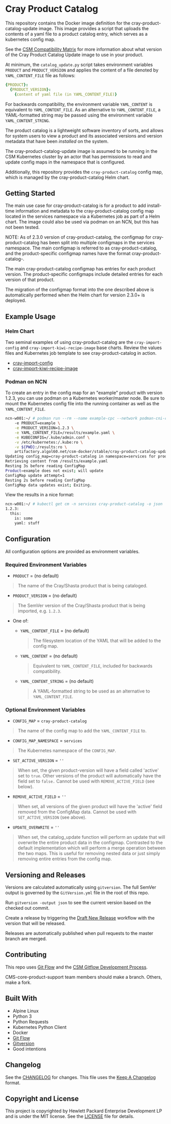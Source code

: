 # Cray Product Catalog

This repository contains the Docker image definition for the cray-product-catalog-update
image. This image provides a script that uploads the contents of a yaml file to
a product catalog entry, which serves as a kubernetes config map.

See the [CSM Compatibility Matrix](https://github.com/Cray-HPE/cray-product-catalog/wiki/CSM-Compatibility-Matrix)
for more information about what version of the Cray Product Catalog Update image to
use in your product.

At minimum, the `catalog_update.py` script takes environment variables `PRODUCT`
and `PRODUCT_VERSION` and applies the content of a file denoted by
`YAML_CONTENT_FILE` file as follows:

```yaml
{PRODUCT}:
  {PRODUCT_VERSION}:
    {content of yaml file (in YAML_CONTENT_FILE)}
```

For backwards compatibility, the environment variable `YAML_CONTENT` is
equivalent to `YAML_CONTENT_FILE`. As an alternative to `YAML_CONTENT_FILE`,
a YAML-formatted string may be passed using the environment variable
`YAML_CONTENT_STRING`.

The product catalog is a lightweight software inventory of sorts, and allows for
system users to view a product and its associated versions and version metadata
that have been _installed_ on the system.

The cray-product-catalog-update image is assumed to be running in the CSM
Kubernetes cluster by an actor that has permissions to read and update config
maps in the namespace that is configured.

Additionally, this repository provides the `cray-product-catalog` config map,
which is managed by the cray-product-catalog Helm chart.

## Getting Started

The main use case for cray-product-catalog is for a product to add install-time
information and metadata to the cray-product-catalog config map located in the
services namespace via a Kubernetes job as part of a Helm chart. The image
could also be used via podman on an NCN, but this has not been tested.

NOTE: As of 2.3.0 version of cray-product-catalog, the configmap for cray-product-catalog
has been split into multiple configmaps in the services namespace. The main configmap is
referred to as cray-product-catalog, and the product-specific configmap names have the format
cray-product-catalog-<product-name>.

The main cray-product-catalog configmap has entries for each product version. The
product-specific configmaps include detailed entries for each version of that product.

The migration of the configmap format into the one described above is automatically performed
when the Helm chart for version 2.3.0+ is deployed.

## Example Usage

### Helm Chart

Two seminal examples of using cray-product-catalog are the `cray-import-config`
and `cray-import-kiwi-recipe-image` base charts. Review the values files and
Kubernetes job template to see cray-product-catalog in action.

* [cray-import-config](https://github.com/Cray-HPE/cray-product-install-charts/tree/master/charts/cray-import-config)
* [cray-import-kiwi-recipe-image](https://github.com/Cray-HPE/cray-product-install-charts/tree/master/charts/cray-import-kiwi-recipe-image)

### Podman on NCN

To create an entry in the config map for an "example" product with version
1.2.3, you can use podman on a Kubernetes worker/master node. Be sure to mount
the Kubernetes config file into the running container as well as the
`YAML_CONTENT_FILE`.

```bash
ncn-w001:~/ # podman run --rm --name example-cpc --network podman-cni-config \
    -e PRODUCT=example \
    -e PRODUCT_VERSION=1.2.3 \
    -e YAML_CONTENT_FILE=/results/example.yaml \
    -e KUBECONFIG=/.kube/admin.conf \
    -v /etc/kubernetes:/.kube:ro \
    -v ${PWD}:/results:ro \
    artifactory.algol60.net/csm-docker/stable/cray-product-catalog-update:1.2.57
Updating config_map=cray-product-catalog in namespace=services for product/version=example/1.2.3
Retrieving content from /results/example.yaml
Resting 3s before reading ConfigMap
Product=example does not exist; will update
ConfigMap update attempt=1
Resting 2s before reading ConfigMap
ConfigMap data updates exist; Exiting.
```

View the results in a nice format:

```bash
ncn-w001:~/ # kubectl get cm -n services cray-product-catalog -o json | jq .data.example | ./yq r -
1.2.3:
  this:
    is: some
    yaml: stuff
```

## Configuration

All configuration options are provided as environment variables.

### Required Environment Variables

* `PRODUCT` = (no default)

> The name of the Cray/Shasta product that is being cataloged.

* `PRODUCT_VERSION` = (no default)

> The SemVer version of the Cray/Shasta product that is being imported, e.g.
  `1.2.3`.

* One of:

    * `YAML_CONTENT_FILE` = (no default)

      > The filesystem location of the YAML that will be added to the config map.

    * `YAML_CONTENT` = (no default)

      > Equivalent to `YAML_CONTENT_FILE`, included for backwards compatibility.

    * `YAML_CONTENT_STRING` = (no default)

      > A YAML-formatted string to be used as an alternative to `YAML_CONTENT_FILE`.

### Optional Environment Variables

 * `CONFIG_MAP` = `cray-product-catalog`

 > The name of the config map to add the `YAML_CONTENT_FILE` to.

 * `CONFIG_MAP_NAMESPACE` = `services`

 > The Kubernetes namespace of the `CONFIG_MAP`.

 * `SET_ACTIVE_VERSION` = `''`

 > When set, the given product-version will have a field called 'active' set to `true`. Other
 > versions of the product will automatically have the field set to `false.` Cannot be used with
 > `REMOVE_ACTIVE_FIELD` (see below).

 * `REMOVE_ACTIVE_FIELD` = `''`

 > When set, all versions of the given product will have the 'active' field removed from the
 > ConfigMap data. Cannot be used with `SET_ACTIVE_VERSION` (see above).

 * `UPDATE_OVERWRITE` = `''`

> When set, the catalog_update function will perform an update that will
> overwrite the entire product data in the configmap. Contrasted to the default implementation
> which will perform a merge operation between the two maps.
> This is useful for removing nested data or just simply removing entire
> entries from the config map.

## Versioning and Releases

Versions are calculated automatically using `gitversion`. The full SemVer
output is governed by the `GitVersion.yml` file in the root of this repo.

Run `gitversion -output json` to see the current version based on the checked
out commit.

Create a release by triggering the [Draft New Release](https://github.com/Cray-HPE/cray-product-catalog/actions/workflows/draft-new-release.yml)
workflow with the version that will be released.

Releases are automatically published when pull requests to the master branch
are merged.

## Contributing

This repo uses [Git Flow](https://nvie.com/posts/a-successful-git-branching-model/)
and the [CSM Gitflow Development Process]( https://github.com/Cray-HPE/community/wiki/Gitflow-Development-Process).

CMS-core-product-support team members should make a branch. Others, make a fork.

## Built With

* Alpine Linux
* Python 3
* Python Requests
* Kubernetes Python Client
* Docker
* [Git Flow](https://nvie.com/posts/a-successful-git-branching-model/)
* [Gitversion](https://gitversion.net)
* Good intentions

## Changelog

See the [CHANGELOG](CHANGELOG.md) for changes. This file uses the [Keep A Changelog](https://keepachangelog.com)
format.

## Copyright and License
This project is copyrighted by Hewlett Packard Enterprise Development LP and is under the MIT
license. See the [LICENSE](LICENSE) file for details.

